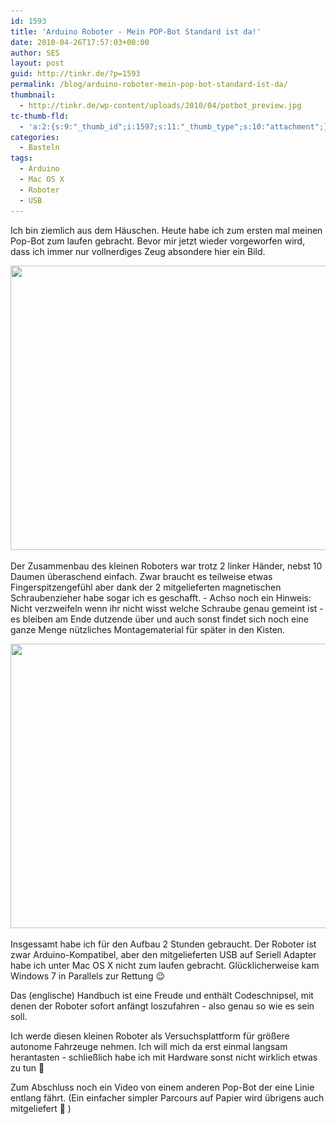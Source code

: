 ```yaml
---
id: 1593
title: 'Arduino Roboter - Mein POP-Bot Standard ist da!'
date: 2010-04-26T17:57:03+00:00
author: SES
layout: post
guid: http://tinkr.de/?p=1593
permalink: /blog/arduino-roboter-mein-pop-bot-standard-ist-da/
thumbnail:
  - http://tinkr.de/wp-content/uploads/2010/04/potbot_preview.jpg
tc-thumb-fld:
  - 'a:2:{s:9:"_thumb_id";i:1597;s:11:"_thumb_type";s:10:"attachment";}'
categories:
  - Basteln
tags:
  - Arduino
  - Mac OS X
  - Roboter
  - USB
---
```

Ich bin ziemlich aus dem Häuschen. Heute habe ich zum ersten mal meinen Pop-Bot zum laufen gebracht. Bevor mir jetzt wieder vorgeworfen wird, dass ich immer nur vollnerdiges Zeug absondere hier ein Bild.

<img loading="lazy" class="alignnone size-full wp-image-1595" title="pop-bot" src="/assets/2010/04/pop-bot.jpg" alt="" width="606" height="455" srcset="/assets/2010/04/pop-bot.jpg 606w, /assets/2010/04/pop-bot-300x225.jpg 300w" sizes="(max-width: 606px) 100vw, 606px" />

Der Zusammenbau des kleinen Roboters war trotz 2 linker Händer, nebst 10 Daumen überaschend einfach. Zwar braucht es teilweise etwas Fingerspitzengefühl aber dank der 2 mitgelieferten magnetischen Schraubenzieher habe sogar ich es geschafft. - Achso noch ein Hinweis: Nicht verzweifeln wenn ihr nicht wisst welche Schraube genau gemeint ist - es bleiben am Ende dutzende über und auch sonst findet sich noch eine ganze Menge nützliches Montagematerial für später in den Kisten.

<img loading="lazy" src="/assets/2010/04/IMG_0340.jpg" alt="" title="IMG_0340" width="606" height="455" class="alignnone size-full wp-image-1596" srcset="/assets/2010/04/IMG_0340.jpg 606w, /assets/2010/04/IMG_0340-300x225.jpg 300w" sizes="(max-width: 606px) 100vw, 606px" />

Insgessamt habe ich für den Aufbau 2 Stunden gebraucht. Der Roboter ist zwar Arduino-Kompatibel, aber den mitgelieferten USB auf Seriell Adapter habe ich unter Mac OS X nicht zum laufen gebracht. Glücklicherweise kam Windows 7 in Parallels zur Rettung 😉

Das (englische) Handbuch ist eine Freude und enthält Codeschnipsel, mit denen der Roboter sofort anfängt loszufahren - also genau so wie es sein soll.

Ich werde diesen kleinen Roboter als Versuchsplattform für größere autonome Fahrzeuge nehmen. Ich will mich da erst einmal langsam herantasten - schließlich habe ich mit Hardware sonst nicht wirklich etwas zu tun 🙂

Zum Abschluss noch ein Video von einem anderen Pop-Bot der eine Linie entlang fährt. (Ein einfacher simpler Parcours auf Papier wird übrigens auch mitgeliefert 🙂 )
